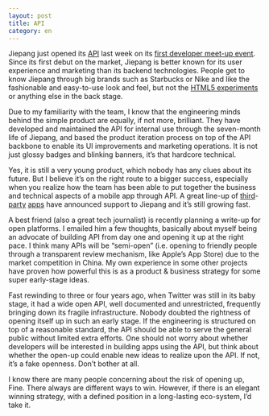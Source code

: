 ```yaml
---
layout: post
title: API
category: en
---
```


Jiepang just opened its [API](http://dev.jiepang.com) last week on its [first developer meet-up event](http://we.jiepang.com/2010/12/27/dev-fes/). Since its first debut on the market, Jiepang is better known for its user experience and marketing than its backend technologies. People get to know Jiepang through big brands such as Starbucks or Nike and like the fashionable and easy-to-use look and feel, but not the [HTML5 experiments](http://we.jiepang.com/2010/08/10/we-love-html5/) or anything else in the back stage.

Due to my familiarity with the team, I know that the engineering minds behind the simple product are equally, if not more, brilliant. They have developed and maintained the API for internal use through the seven-month life of Jiepang, and based the product iteration process on top of the API backbone to enable its UI improvements and marketing operations. It is not just glossy badges and blinking banners, it’s that hardcore technical.

Yes, it is still a very young product, which nobody has any clues about its future. But I believe it’s on the right route to a bigger success, especially when you realize how the team has been able to put together the business and technical aspects of a mobile app through API. A great line-up of [third](http://itunes.apple.com/cn/app/id392682745?mt=8)-[party](http://banmake.com/) [apps](http://16fun.com/) have announced support to Jiepang and it’s still growing fast.

A best friend (also a great tech journalist) is recently planning a write-up for open platforms. I emailed him a few thoughts, basically about myself being an advocate of building API from day one and opening it up at the right pace. I think many APIs will be “semi-open” (i.e. opening to friendly people through a transparent review mechanism, like Apple’s App Store) due to the market competition in China. My own experience in some other projects have proven how powerful this is as a product & business strategy for some super early-stage ideas.

Fast rewinding to three or four years ago, when Twitter was still in its baby stage, it had a wide open API, well documented and unrestricted, frequently bringing down its fragile infrastructure. Nobody doubted the rightness of opening itself up in such an early stage. If the engineering is structured on top of a reasonable standard, the API should be able to serve the general public without limited extra efforts. One should not worry about whether developers will be interested in building apps using the API, but think about whether the open-up could enable new ideas to realize upon the API. If not, it’s a fake openness. Don’t bother at all.

I know there are many people concerning about the risk of opening up, Fine. There always are different ways to win. However, if there is an elegant winning strategy, with a defined position in a long-lasting eco-system, I’d take it.

